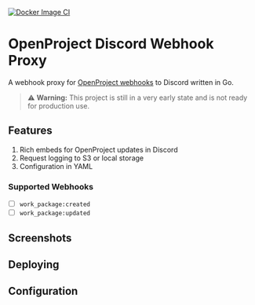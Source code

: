 [![Docker Image CI](https://github.com/Dan6erbond/openproject-discord-webhook-proxy/actions/workflows/docker-image.yml/badge.svg?event=deployment_status)](https://github.com/Dan6erbond/openproject-discord-webhook-proxy/actions/workflows/docker-image.yml)

# OpenProject Discord Webhook Proxy

A webhook proxy for [OpenProject webhooks](https://www.openproject.org/docs/system-admin-guide/incoming-and-outgoing/webhooks/) to Discord written in Go.

> ⚠️ **Warning:** This project is still in a very early state and is not ready for production use.

## Features

1. Rich embeds for OpenProject updates in Discord
2. Request logging to S3 or local storage
3. Configuration in YAML

### Supported Webhooks

- [ ] `work_package:created`
- [ ] `work_package:updated`

## Screenshots



## Deploying



## Configuration

